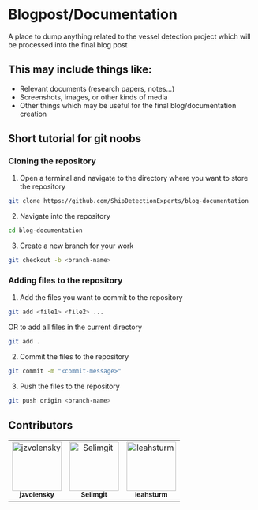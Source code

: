 # Blogpost/Documentation 
A place to dump anything related to the vessel detection project which will be processed into the final blog post
## This may include things like:
- Relevant documents (research papers, notes...)
- Screenshots, images, or other kinds of media
- Other things which may be useful for the final blog/documentation creation

## Short tutorial for git noobs

### Cloning the repository

1. Open a terminal and navigate to the directory where you want to store the repository

```bash
git clone https://github.com/ShipDetectionExperts/blog-documentation
```

2. Navigate into the repository

```bash
cd blog-documentation
```

3. Create a new branch for your work

```bash
git checkout -b <branch-name>
```

### Adding files to the repository

1. Add the files you want to commit to the repository

```bash
git add <file1> <file2> ...
```

OR to add all files in the current directory

```bash
git add .
```

2. Commit the files to the repository

```bash
git commit -m "<commit-message>"
```

3. Push the files to the repository

```bash
git push origin <branch-name>
```

## Contributors

<!-- Contributors List -->
<table>
  <tr>
    <td align="center">
      <a href="https://github.com/jzvolensky">
        <img src="https://avatars.githubusercontent.com/jzvolensky" width="100px;" alt="jzvolensky"/>
        <br />
        <sub><b>jzvolensky</b></sub>
      </a>
    </td>
    <td align="center">
      <a href="https://github.com/Selimgit">
        <img src="https://avatars.githubusercontent.com/Selimgit" width="100px;" alt="Selimgit"/>
        <br />
        <sub><b>Selimgit</b></sub>
      </a>
    </td>
    <td align="center">
      <a href="https://github.com/leahsturm">
        <img src="https://avatars.githubusercontent.com/leahsturm" width="100px;" alt="leahsturm"/>
        <br />
        <sub><b>leahsturm</b></sub>
      </a>
    </td>
    <!-- Add more contributor entries as needed -->
  </tr>
</table>